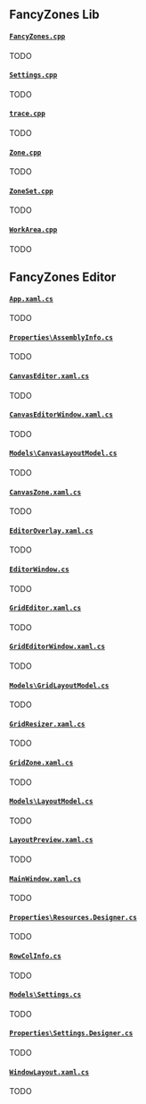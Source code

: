 ## FancyZones Lib

#### [`FancyZones.cpp`](/src/modules/fancyzones/lib/FancyZones.cpp)
TODO

#### [`Settings.cpp`](/src/modules/fancyzones/lib/Settings.cpp)
TODO

#### [`trace.cpp`](/src/modules/fancyzones/lib/trace.cpp)
TODO

#### [`Zone.cpp`](/src/modules/fancyzones/lib/Zone.cpp)
TODO

#### [`ZoneSet.cpp`](/src/modules/fancyzones/lib/ZoneSet.cpp)
TODO

#### [`WorkArea.cpp`](/src/modules/fancyzones/lib/WorkArea.cpp)
TODO

## FancyZones Editor

#### [`App.xaml.cs`](/src/modules/fancyzones/editor/App.xaml.cs)
TODO

#### [`Properties\AssemblyInfo.cs`](/src/modules/fancyzones/editor/Properties\AssemblyInfo.cs)
TODO

#### [`CanvasEditor.xaml.cs`](/src/modules/fancyzones/editor/CanvasEditor.xaml.cs)
TODO

#### [`CanvasEditorWindow.xaml.cs`](/src/modules/fancyzones/editor/CanvasEditorWindow.xaml.cs)
TODO

#### [`Models\CanvasLayoutModel.cs`](/src/modules/fancyzones/editor/Models\CanvasLayoutModel.cs)
TODO

#### [`CanvasZone.xaml.cs`](/src/modules/fancyzones/editor/CanvasZone.xaml.cs)
TODO

#### [`EditorOverlay.xaml.cs`](/src/modules/fancyzones/editor/EditorOverlay.xaml.cs)
TODO

#### [`EditorWindow.cs`](/src/modules/fancyzones/editor/EditorWindow.cs)
TODO

#### [`GridEditor.xaml.cs`](/src/modules/fancyzones/editor/GridEditor.xaml.cs)
TODO

#### [`GridEditorWindow.xaml.cs`](/src/modules/fancyzones/editor/GridEditorWindow.xaml.cs)
TODO

#### [`Models\GridLayoutModel.cs`](/src/modules/fancyzones/editor/Models\GridLayoutModel.cs)
TODO

#### [`GridResizer.xaml.cs`](/src/modules/fancyzones/editor/GridResizer.xaml.cs)
TODO

#### [`GridZone.xaml.cs`](/src/modules/fancyzones/editor/GridZone.xaml.cs)
TODO

#### [`Models\LayoutModel.cs`](/src/modules/fancyzones/editor/Models/LayoutModel.cs)
TODO

#### [`LayoutPreview.xaml.cs`](/src/modules/fancyzones/editor/LayoutPreview.xaml.cs)
TODO

#### [`MainWindow.xaml.cs`](/src/modules/fancyzones/editor/MainWindow.xaml.cs)
TODO

#### [`Properties\Resources.Designer.cs`](/src/modules/fancyzones/editor/Properties/Resources.Designer.cs)
TODO

#### [`RowColInfo.cs`](/src/modules/fancyzones/editor/RowColInfo.cs)
TODO

#### [`Models\Settings.cs`](/src/modules/fancyzones/editor/Models/Settings.cs)
TODO

#### [`Properties\Settings.Designer.cs`](/src/modules/fancyzones/editor/Properties/Settings.Designer.cs)
TODO

#### [`WindowLayout.xaml.cs`](/src/modules/fancyzones/editor/WindowLayout.xaml.cs)
TODO

